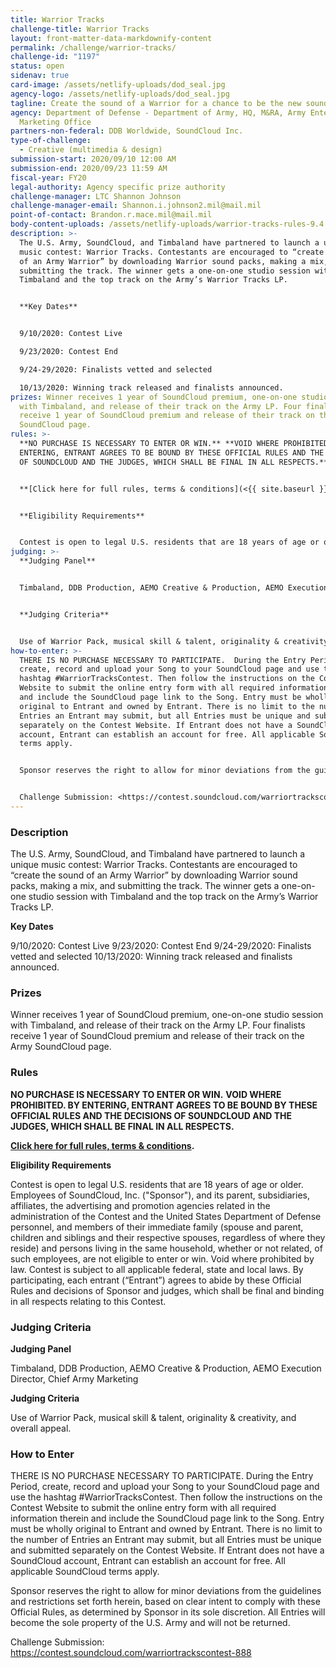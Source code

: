 ```yaml
---
title: Warrior Tracks
challenge-title: Warrior Tracks
layout: front-matter-data-markdownify-content
permalink: /challenge/warrior-tracks/
challenge-id: "1197"
status: open
sidenav: true
card-image: /assets/netlify-uploads/dod_seal.jpg
agency-logo: /assets/netlify-uploads/dod_seal.jpg
tagline: Create the sound of a Warrior for a chance to be the new sound of the Army
agency: Department of Defense - Department of Army, HQ, M&RA, Army Enterprise
  Marketing Office
partners-non-federal: DDB Worldwide, SoundCloud Inc.
type-of-challenge:
  - Creative (multimedia & design)
submission-start: 2020/09/10 12:00 AM
submission-end: 2020/09/23 11:59 AM
fiscal-year: FY20
legal-authority: Agency specific prize authority
challenge-manager: LTC Shannon Johnson
challenge-manager-email: Shannon.i.johnson2.mil@mail.mil
point-of-contact: Brandon.r.mace.mil@mail.mil
body-content-uploads: /assets/netlify-uploads/warrior-tracks-rules-9.4.20_final.pdf
description: >-
  The U.S. Army, SoundCloud, and Timbaland have partnered to launch a unique
  music contest: Warrior Tracks. Contestants are encouraged to “create the sound
  of an Army Warrior” by downloading Warrior sound packs, making a mix, and
  submitting the track. The winner gets a one-on-one studio session with
  Timbaland and the top track on the Army’s Warrior Tracks LP. 


  **Key Dates**


  9/10/2020: Contest Live

  9/23/2020: Contest End

  9/24-29/2020: Finalists vetted and selected

  10/13/2020: Winning track released and finalists announced.
prizes: Winner receives 1 year of SoundCloud premium, one-on-one studio session
  with Timbaland, and release of their track on the Army LP. Four finalists
  receive 1 year of SoundCloud premium and release of their track on the Army
  SoundCloud page.
rules: >-
  **NO PURCHASE IS NECESSARY TO ENTER OR WIN.** **VOID WHERE PROHIBITED. BY
  ENTERING, ENTRANT AGREES TO BE BOUND BY THESE OFFICIAL RULES AND THE DECISIONS
  OF SOUNDCLOUD AND THE JUDGES, WHICH SHALL BE FINAL IN ALL RESPECTS.**


  **[Click here for full rules, terms & conditions](<{{ site.baseurl }}/assets/netlify-uploads/w…s-rules-9.4.20_final.pdf>).**


  **Eligibility Requirements**


  Contest is open to legal U.S. residents that are 18 years of age or older. Employees of SoundCloud, Inc. ("Sponsor"), and its parent, subsidiaries, affiliates, the advertising and promotion agencies related in the administration of the Contest and the United States Department of Defense personnel, and members of their immediate family (spouse and parent, children and siblings and their respective spouses, regardless of where they reside) and persons living in the same household, whether or not related, of such employees, are not eligible to enter or win. Void where prohibited by law. Contest is subject to all applicable federal, state and local laws. By participating, each entrant (“Entrant”) agrees to abide by these Official Rules and decisions of Sponsor and judges, which shall be final and binding in all respects relating to this Contest.
judging: >-
  **Judging Panel**


  Timbaland, DDB Production, AEMO Creative & Production, AEMO Execution Director, Chief Army Marketing


  **Judging Criteria**


  Use of Warrior Pack, musical skill & talent, originality & creativity, and overall appeal.
how-to-enter: >-
  THERE IS NO PURCHASE NECESSARY TO PARTICIPATE.  During the Entry Period,
  create, record and upload your Song to your SoundCloud page and use the
  hashtag #WarriorTracksContest. Then follow the instructions on the Contest
  Website to submit the online entry form with all required information therein
  and include the SoundCloud page link to the Song. Entry must be wholly
  original to Entrant and owned by Entrant. There is no limit to the number of
  Entries an Entrant may submit, but all Entries must be unique and submitted
  separately on the Contest Website. If Entrant does not have a SoundCloud
  account, Entrant can establish an account for free. All applicable SoundCloud
  terms apply.


  Sponsor reserves the right to allow for minor deviations from the guidelines and restrictions set forth herein, based on clear intent to comply with these Official Rules, as determined by Sponsor in its sole discretion.  All Entries will become the sole property of the U.S. Army and will not be returned.  


  Challenge Submission: <https://contest.soundcloud.com/warriortrackscontest-888>
---
```

### Description

The U.S. Army, SoundCloud, and Timbaland have partnered to launch a unique music contest: Warrior Tracks. Contestants are encouraged to “create the sound of an Army Warrior” by downloading Warrior sound packs, making a mix, and submitting the track. The winner gets a one-on-one studio session with Timbaland and the top track on the Army’s Warrior Tracks LP. 

**Key Dates**

9/10/2020: Contest Live
9/23/2020: Contest End
9/24-29/2020: Finalists vetted and selected
10/13/2020: Winning track released and finalists announced. 

### Prizes

Winner receives 1 year of SoundCloud premium, one-on-one studio session with Timbaland, and release of their track on the Army LP. Four finalists receive 1 year of SoundCloud premium and release of their track on the Army SoundCloud page. 

### Rules

**NO PURCHASE IS NECESSARY TO ENTER OR WIN.** **VOID WHERE PROHIBITED. BY ENTERING, ENTRANT AGREES TO BE BOUND BY THESE OFFICIAL RULES AND THE DECISIONS OF SOUNDCLOUD AND THE JUDGES, WHICH SHALL BE FINAL IN ALL RESPECTS.**

**[Click here for full rules, terms & conditions](<{{ site.baseurl }}/assets/netlify-uploads/w…s-rules-9.4.20_final.pdf>).**

**Eligibility Requirements**

Contest is open to legal U.S. residents that are 18 years of age or older. Employees of SoundCloud, Inc. ("Sponsor"), and its parent, subsidiaries, affiliates, the advertising and promotion agencies related in the administration of the Contest and the United States Department of Defense personnel, and members of their immediate family (spouse and parent, children and siblings and their respective spouses, regardless of where they reside) and persons living in the same household, whether or not related, of such employees, are not eligible to enter or win. Void where prohibited by law. Contest is subject to all applicable federal, state and local laws. By participating, each entrant (“Entrant”) agrees to abide by these Official Rules and decisions of Sponsor and judges, which shall be final and binding in all respects relating to this Contest.

### Judging Criteria

**Judging Panel**

Timbaland, DDB Production, AEMO Creative & Production, AEMO Execution Director, Chief Army Marketing

**Judging Criteria**

Use of Warrior Pack, musical skill & talent, originality & creativity, and overall appeal.

### How to Enter

THERE IS NO PURCHASE NECESSARY TO PARTICIPATE.  During the Entry Period, create, record and upload your Song to your SoundCloud page and use the hashtag #WarriorTracksContest. Then follow the instructions on the Contest Website to submit the online entry form with all required information therein and include the SoundCloud page link to the Song. Entry must be wholly original to Entrant and owned by Entrant. There is no limit to the number of Entries an Entrant may submit, but all Entries must be unique and submitted separately on the Contest Website. If Entrant does not have a SoundCloud account, Entrant can establish an account for free. All applicable SoundCloud terms apply.

Sponsor reserves the right to allow for minor deviations from the guidelines and restrictions set forth herein, based on clear intent to comply with these Official Rules, as determined by Sponsor in its sole discretion.  All Entries will become the sole property of the U.S. Army and will not be returned.  

Challenge Submission: <https://contest.soundcloud.com/warriortrackscontest-888>